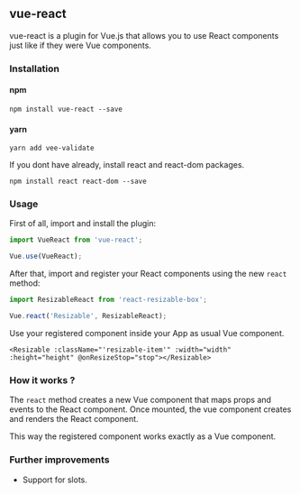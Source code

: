 ## vue-react

vue-react is a plugin for Vue.js that allows you to use React components just like if they were Vue components.

### Installation

#### npm

```
npm install vue-react --save
```

#### yarn

```
yarn add vee-validate
```

If you dont have already, install react and react-dom packages.

```
npm install react react-dom --save
```

### Usage

First of all, import and install the plugin:

```javascript
import VueReact from 'vue-react';

Vue.use(VueReact);
```

After that, import and register your React components using the new `react` method:

```javascript
import ResizableReact from 'react-resizable-box';

Vue.react('Resizable', ResizableReact);
```

Use your registered component inside your App as usual Vue component.

```vue
<Resizable :className="'resizable-item'" :width="width" :height="height" @onResizeStop="stop"></Resizable>
```

### How it works ?

The `react` method creates a new Vue component that maps props and events to the React component. Once mounted, the vue component creates and renders the React component.

This way the registered component works exactly as a Vue component.

### Further improvements

- Support for slots.